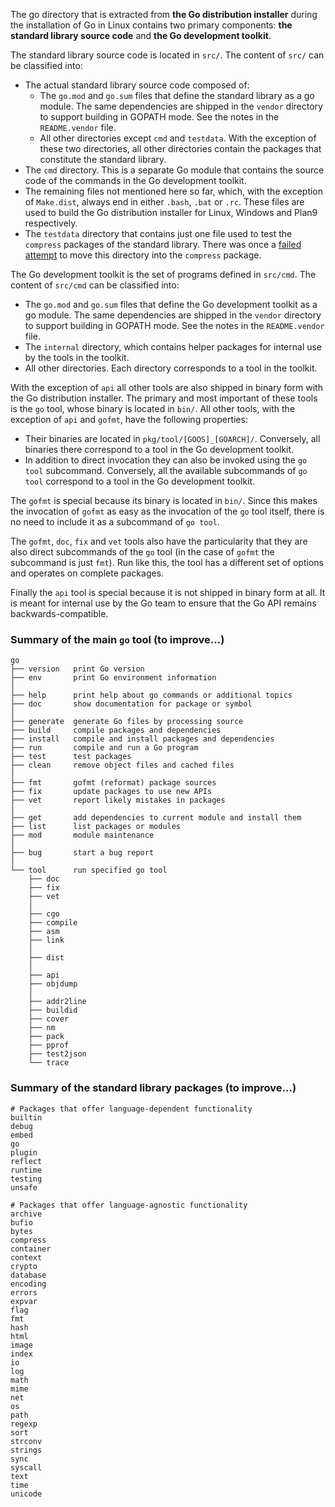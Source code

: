 The go directory that is extracted from **the Go distribution installer** during the installation of Go in Linux contains two primary components: **the standard library source code** and **the Go development toolkit**.

The standard library source code is located in `src/`. The content of `src/` can be classified into:

- The actual standard library source code composed of:
  - The `go.mod` and `go.sum` files that define the standard library as a go module. The same dependencies are shipped in the `vendor` directory to support building in GOPATH mode. See the notes in the `README.vendor` file.
  - All other directories except `cmd` and `testdata`. With the exception of these two directories, all other directories contain the packages that constitute the standard library.
- The `cmd` directory. This is a separate Go module that contains the source code of the commands in the Go development toolkit.
- The remaining files not mentioned here so far, which, with the exception of `Make.dist`, always end in either `.bash`, `.bat` or `.rc`. These files are used to build the Go distribution installer for Linux, Windows and Plan9 respectively.
- The `testdata` directory that contains just one file used to test the `compress` packages of the standard library. There was once a [failed attempt](https://github.com/golang/go/commit/43cd90701725278ff403c03e9304bbfc76f8bc0c) to move this directory into the `compress` package.

The Go development toolkit is the set of programs defined in `src/cmd`. The content of `src/cmd` can be classified into:

-  The `go.mod` and `go.sum` files that define the Go development toolkit as a go module. The same dependencies are shipped in the `vendor` directory to support building in GOPATH mode. See the notes in the `README.vendor` file.
- The `internal` directory, which contains helper packages for internal use by the tools in the toolkit.
- All other directories. Each directory corresponds to a tool in the toolkit.

With the exception of `api` all other tools are also shipped in binary form with the Go distribution installer. The primary and most important of these tools is the `go` tool, whose binary is located in `bin/`. All other tools, with the exception of `api` and `gofmt`, have the following properties:

- Their binaries are located in `pkg/tool/[GOOS]_[GOARCH]/`. Conversely, all binaries there correspond to a tool in the Go development toolkit.
- In addition to direct invocation they can also be invoked using the `go tool` subcommand. Conversely, all the available subcommands of `go tool` correspond to a tool in the Go development toolkit.

The `gofmt` is special because its binary is located in `bin/`. Since this makes the invocation of `gofmt` as easy as the invocation of the `go` tool itself, there is no need to include it as a subcommand of `go tool`.

The `gofmt`, `doc`, `fix` and `vet` tools also have the particularity that they are also direct subcommands of the `go` tool (in the case of `gofmt` the subcommand is just `fmt`). Run like this, the tool has a different set of options and operates on complete packages.

Finally the `api` tool is special because it is not shipped in binary form at all. It is meant for internal use by the Go team to ensure that the Go API remains backwards-compatible.

### Summary of the main `go` tool (to improve...)

    go
    ├── version   print Go version
    ├── env       print Go environment information
    │
    ├── help      print help about go commands or additional topics
    ├── doc       show documentation for package or symbol
    │
    ├── generate  generate Go files by processing source
    ├── build     compile packages and dependencies
    ├── install   compile and install packages and dependencies
    ├── run       compile and run a Go program
    ├── test      test packages
    ├── clean     remove object files and cached files
    │
    ├── fmt       gofmt (reformat) package sources
    ├── fix       update packages to use new APIs
    ├── vet       report likely mistakes in packages
    │
    ├── get       add dependencies to current module and install them
    ├── list      list packages or modules
    ├── mod       module maintenance
    │
    ├── bug       start a bug report
    │
    └── tool      run specified go tool
        ├── doc
        ├── fix
        ├── vet
        │
        ├── cgo
        ├── compile
        ├── asm
        ├── link
        │
        ├── dist
        │
        ├── api
        ├── objdump
        │
        ├── addr2line
        ├── buildid
        ├── cover
        ├── nm
        ├── pack
        ├── pprof
        ├── test2json
        └── trace

### Summary of the standard library packages (to improve...)

    # Packages that offer language-dependent functionality
    builtin
    debug
    embed
    go
    plugin
    reflect
    runtime
    testing
    unsafe

    # Packages that offer language-agnostic functionality
    archive
    bufio
    bytes
    compress
    container
    context
    crypto
    database
    encoding
    errors
    expvar
    flag
    fmt
    hash
    html
    image
    index
    io
    log
    math
    mime
    net
    os
    path
    regexp
    sort
    strconv
    strings
    sync
    syscall
    text
    time
    unicode